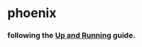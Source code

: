 # phoenix

### following the [Up and Running](https://hexdocs.pm/phoenix/up_and_running.html) guide.
